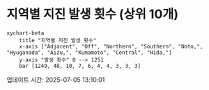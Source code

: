 # 지역별 지진 발생 횟수 (상위 10개)

```mermaid
xychart-beta
    title "지역별 지진 발생 횟수"
    x-axis ["Adjacent", "Off", "Northern", "Southern", "Noto,", "Hyuganada", "Aizu,", "Kumamoto", "Central", "Hida,"]
    y-axis "발생 횟수" 0 --> 1251
    bar [1249, 48, 10, 7, 6, 4, 4, 3, 3, 3]
```

업데이트 시간: 2025-07-05 13:10:01

